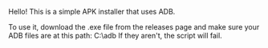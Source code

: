 Hello! This is a simple APK installer that uses ADB. 


To use it, download the .exe file from the releases page and make sure your ADB files are at this path: C:\adb
If they aren't, the script will fail.
